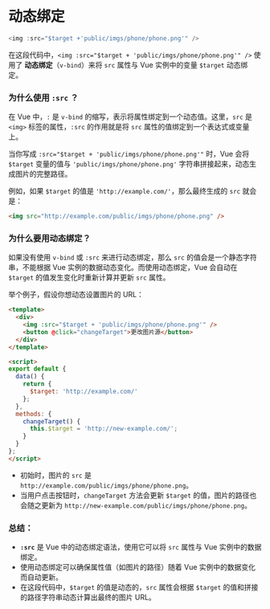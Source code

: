 # 动态绑定

```js
<img :src="$target +'public/imgs/phone/phone.png'" />

```



在这段代码中，`<img :src="$target + 'public/imgs/phone/phone.png'" />` 使用了 **动态绑定**（`v-bind`）来将 `src` 属性与 Vue 实例中的变量 `$target` 动态绑定。

### 为什么使用 `:src` ？

在 Vue 中，`:` 是 `v-bind` 的缩写，表示将属性绑定到一个动态值。这里，`src` 是 `<img>` 标签的属性，`:src` 的作用就是将 `src` 属性的值绑定到一个表达式或变量上。

当你写成 `:src="$target + 'public/imgs/phone/phone.png'"` 时，Vue 会将 `$target` 变量的值与 `'public/imgs/phone/phone.png'` 字符串拼接起来，动态生成图片的完整路径。

例如，如果 `$target` 的值是 `'http://example.com/'`，那么最终生成的 `src` 就会是：

```html
<img src="http://example.com/public/imgs/phone/phone.png" />
```

### 为什么要用动态绑定？

如果没有使用 `v-bind` 或 `:src` 来进行动态绑定，那么 `src` 的值会是一个静态字符串，不能根据 Vue 实例的数据动态变化。而使用动态绑定，Vue 会自动在 `$target` 的值发生变化时重新计算并更新 `src` 属性。

举个例子，假设你想动态设置图片的 URL：

```html
<template>
  <div>
    <img :src="$target + 'public/imgs/phone/phone.png'" />
    <button @click="changeTarget">更改图片源</button>
  </div>
</template>

<script>
export default {
  data() {
    return {
      $target: 'http://example.com/'
    };
  },
  methods: {
    changeTarget() {
      this.$target = 'http://new-example.com/';
    }
  }
};
</script>
```

- 初始时，图片的 `src` 是 `http://example.com/public/imgs/phone/phone.png`。
- 当用户点击按钮时，`changeTarget` 方法会更新 `$target` 的值，图片的路径也会随之更新为 `http://new-example.com/public/imgs/phone/phone.png`。

### 总结：

- **`:src`** 是 Vue 中的动态绑定语法，使用它可以将 `src` 属性与 Vue 实例中的数据绑定。
- 使用动态绑定可以确保属性值（如图片的路径）随着 Vue 实例中的数据变化而自动更新。
- 在这段代码中，`$target` 的值是动态的，`src` 属性会根据 `$target` 的值和拼接的路径字符串动态计算出最终的图片 URL。